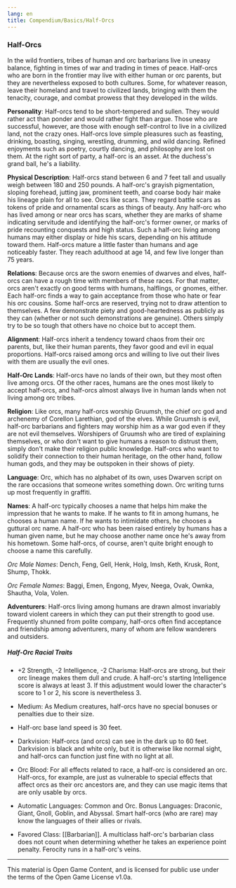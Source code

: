 ```yaml
---
lang: en
title: Compendium/Basics/Half-Orcs 
---
```


### Half-Orcs


In the wild frontiers, tribes of human and orc barbarians live in uneasy balance, fighting in times of war and trading in times of peace. Half-orcs who are born in the frontier may live with either human or orc parents, but they are nevertheless exposed to both cultures. Some, for whatever reason, leave their homeland and travel to civilized lands, bringing with them the tenacity, courage, and combat prowess that they developed in the wilds.

**Personality**: Half-orcs tend to be short-tempered and sullen. They would rather act than ponder and would rather fight than argue. Those who are successful, however, are those with enough self-control to live in a civilized land, not the crazy ones. Half-orcs love simple pleasures such as feasting, drinking, boasting, singing, wrestling, drumming, and wild dancing. Refined enjoyments such as poetry, courtly dancing, and philosophy are lost on them. At the right sort of party, a half-orc is an asset. At the duchess's grand ball, he's a liability.

**Physical Description**: Half-orcs stand between 6 and 7 feet tall and usually weigh between 180 and 250 pounds. A half-orc's grayish pigmentation, sloping forehead, jutting jaw, prominent teeth, and coarse body hair make his lineage plain for all to see. Orcs like scars. They regard battle scars as tokens of pride and ornamental scars as things of beauty. Any half-orc who has lived among or near orcs has scars, whether they are marks of shame indicating servitude and identifying the half-orc's former owner, or marks of pride recounting conquests and high status. Such a half-orc living among humans may either display or hide his scars, depending on his attitude toward them. Half-orcs mature a little faster than humans and age noticeably faster. They reach adulthood at age 14, and few live longer than 75 years.

**Relations**: Because orcs are the sworn enemies of dwarves and elves, half-orcs can have a rough time with members of these races. For that matter, orcs aren't exactly on good terms with humans, halflings, or gnomes, either. Each half-orc finds a way to gain acceptance from those who hate or fear his orc cousins. Some half-orcs are reserved, trying not to draw attention to themselves. A few demonstrate piety and good-heartedness as publicly as they can (whether or not such demonstrations are genuine). Others simply try to be so tough that others have no choice but to accept them.

**Alignment**: Half-orcs inherit a tendency toward chaos from their orc parents, but, like their human parents, they favor good and evil in equal proportions. Half-orcs raised among orcs and willing to live out their lives with them are usually the evil ones.

**Half-Orc Lands**: Half-orcs have no lands of their own, but they most often live among orcs. Of the other races, humans are the ones most likely to accept half-orcs, and half-orcs almost always live in human lands when not living among orc tribes.

**Religion**: Like orcs, many half-orcs worship Gruumsh, the chief orc god and archenemy of Corellon Larethian, god of the elves. While Gruumsh is evil, half-orc barbarians and fighters may worship him as a war god even if they are not evil themselves. Worshipers of Gruumsh who are tired of explaining themselves, or who don't want to give humans a reason to distrust them, simply don't make their religion public knowledge. Half-orcs who want to solidify their connection to their human heritage, on the other hand, follow human gods, and they may be outspoken in their shows of piety.

**Language**: Orc, which has no alphabet of its own, uses Dwarven script on the rare occasions that someone writes something down. Orc writing turns up most frequently in graffiti.

**Names**: A half-orc typically chooses a name that helps him make the impression that he wants to make. If he wants to fit in among humans, he chooses a human name. If he wants to intimidate others, he chooses a guttural orc name. A half-orc who has been raised entirely by humans has a human given name, but he may choose another name once he's away from his hometown. Some half-orcs, of course, aren't quite bright enough to choose a name this carefully.

_Orc Male Names_: Dench, Feng, Gell, Henk, Holg, Imsh, Keth, Krusk, Ront, Shump, Thokk.

_Orc Female Names_: Baggi, Emen, Engong, Myev, Neega, Ovak, Ownka, Shautha, Vola, Volen.

**Adventurers**: Half-orcs living among humans are drawn almost invariably toward violent careers in which they can put their strength to good use. Frequently shunned from polite company, half-orcs often find acceptance and friendship among adventurers, many of whom are fellow wanderers and outsiders.

##### Half-Orc Racial Traits

- +2 Strength, -2 Intelligence, -2 Charisma: Half-orcs are strong, but their orc lineage makes them dull and crude. A half-orc's starting Intelligence score is always at least 3. If this adjustment would lower the character's score to 1 or 2, his score is nevertheless 3.
    
- Medium: As Medium creatures, half-orcs have no special bonuses or penalties due to their size.
    
- Half-orc base land speed is 30 feet.
    
- Darkvision: Half-orcs (and orcs) can see in the dark up to 60 feet. Darkvision is black and white only, but it is otherwise like normal sight, and half-orcs can function just fine with no light at all.
    
- Orc Blood: For all effects related to race, a half-orc is considered an orc. Half-orcs, for example, are just as vulnerable to special effects that affect orcs as their orc ancestors are, and they can use magic items that are only usable by orcs.
    
- Automatic Languages: Common and Orc. Bonus Languages: Draconic, Giant, Gnoll, Goblin, and Abyssal. Smart half-orcs (who are rare) may know the languages of their allies or rivals.
    
- Favored Class: [[Barbarian]]. A multiclass half-orc's barbarian class does not count when determining whether he takes an experience point penalty. Ferocity runs in a half-orc's veins.

---

This material is Open Game Content, and is licensed for public use under
the terms of the Open Game License v1.0a.
